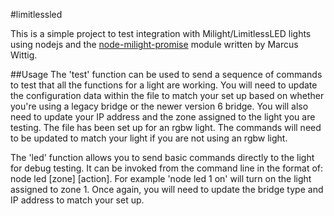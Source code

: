 #limitlessled

This is a simple project to test integration with Milight/LimitlessLED lights using nodejs and the [node-milight-promise](https://github.com/mwittig/node-milight-promise) module written by Marcus Wittig.

##Usage
The 'test' function can be used to send a sequence of commands to test that all the functions for a light are working.  You will need to update the configuration data within the file to match your set up based on whether you're using a legacy bridge or the newer version 6 bridge.  You will also need to update your IP address and the zone assigned to the light you are testing.  The file has been set up for an rgbw light.  The commands will need to be updated to match your light if you are not using an rgbw light.

The 'led' function allows you to send basic commands directly to the light for debug testing.  It can be invoked from the command line in the format of: node led [zone] [action].  For example 'node led 1 on' will turn on the light assigned to zone 1.  Once again, you will need to update the bridge type and IP address to match your set up.
